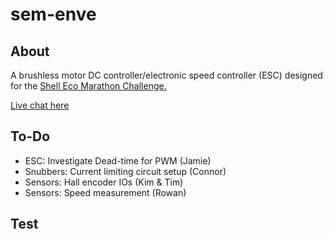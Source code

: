 # sem-enve

## About
A brushless motor DC controller/electronic speed controller (ESC) designed for
the [Shell Eco Marathon Challenge.](http://www.shell.com/global/environment-society/ecomarathon.html)

[Live chat here](http://tlk.io/enveuwa)

## To-Do

- ESC: Investigate Dead-time for PWM (Jamie)
- Snubbers: Current limiting circuit setup (Connor)
- Sensors: Hall encoder IOs (Kim & Tim)
- Sensors: Speed measurement (Rowan)

## Test


